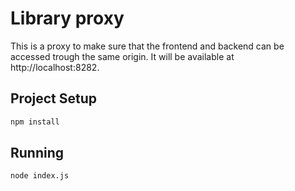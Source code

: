 # Library proxy

This is a proxy to make sure that the frontend and backend can be accessed
trough the same origin. It will be available at http://localhost:8282.

## Project Setup

```sh
npm install
```

## Running

```sh
node index.js
```
